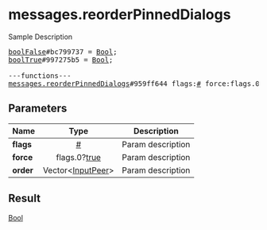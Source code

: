 # messages.reorderPinnedDialogs

Sample Description

<pre>
<a href="../constructor/boolFalse">boolFalse</a>#bc799737 = <a href="../type/Bool.md">Bool</a>;
<a href="../constructor/boolTrue">boolTrue</a>#997275b5 = <a href="../type/Bool.md">Bool</a>;

---functions---
<a href="../method/messages.reorderPinnedDialogs.md">messages.reorderPinnedDialogs</a>#959ff644 flags:<a href="../type/#.md">#</a> force:flags.0?<a href="../type/true.md">true</a> order:Vector&lt;<a href="../type/InputPeer.md">InputPeer</a>&gt; = <a href="../type/Bool.md">Bool</a>;</pre>
## Parameters

| Name | Type | Description |
|------|:----:|-------------|
| **flags** | <a href="../type/#.md">#</a> | Param description |
| **force** | flags.0?<a href="../type/true.md">true</a> | Param description |
| **order** | Vector&lt;<a href="../type/InputPeer.md">InputPeer</a>&gt; | Param description |

## Result

<a href="../type/Bool.md">Bool</a>

